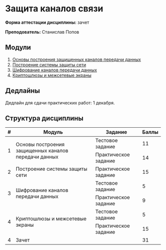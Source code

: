 # Защита каналов связи

**Форма аттестации дисциплины:** зачет

**Преподователь:** Станислав Попов

## Модули

1. [Основы построения защищенных каналов передачи данных](./01_Основы_постр_защ_кан_данных.md)
1. [Построение системы защиты сети](./02_Постр_сис_защиты_сети.md)
1. [Шифрование каналов передачи данных](./03_Шифрование_каналов_передачи_данных.md)
1. [Криптошлюзы и межсетевые экраны](./04_Криптошлюзы_и_межсетевые_экраны.md)

## Дедлайны

Дедлайн для сдачи практических работ: 1 декабря.

## Структура дисциплины

<table>
    <thead>
            <tr>
                <th>#</th>
                <th>Модуль</th>
                <th>Задание</th>
                <th>Баллы</th>
            </tr>
    </thead>
<tbody>
        <tr>
            <td rowspan="2">1</td>
            <td rowspan="2">Основы построения защищенных каналов передачи данных</td>
            <td>Тестовое задание</td>
            <td>11</td>
        </tr>
        <tr>
            <td>Практическое задание</td>
            <td>14</td>
        </tr>
        <tr>
            <td>2</td>
            <td>Построение системы защиты сети</td>
            <td>Практическое задание</td>
            <td>15</td>
        </tr>
        <tr>
            <td rowspan="2">3</td>
            <td rowspan="2">Шифрование каналов передачи данных</td>
            <td>Тестовое задание</td>
            <td>5</td>
        </tr>
        <tr>
            <td>Практическое задание</td>
            <td>9</td>
        </tr>
        <tr>
            <td rowspan="2">4</td>
            <td rowspan="2">Криптошлюзы и межсетевые экраны</td>
            <td>Тестовое задание</td>
            <td>5</td>
        </tr>
        <tr>
            <td>Практическое задание</td>
            <td>15</td>
        </tr>
        <tr>
            <td>4</td>
            <td colspan=2>Зачет</td>
            <td>31</td>
        </tr>
</tbody>
</table>
